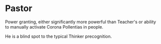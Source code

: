 # Pastor
Power granting, either significantly more powerful than Teacher's or ability to manually activate Corona Pollentias in people.

He is a blind spot to the typical Thinker precognition.
